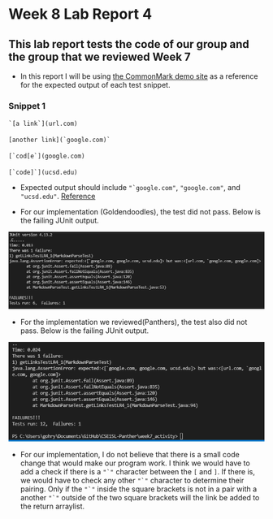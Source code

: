 # Week 8 Lab Report 4
## This lab report tests the code of our group and the group that we reviewed Week 7

* In this report I will be using [the CommonMark demo site](https://spec.commonmark.org/dingus/) as a reference for the expected output of each test snippet. 

### Snippet 1

```
`[a link`](url.com)

[another link](`google.com)`

[`cod[e`](google.com)

[`code]`](ucsd.edu)
```

* Expected output should include ```"`google.com"```, ```"google.com"```, and ```"ucsd.edu"```. [Reference](https://spec.commonmark.org/dingus/)

* For our implementation (Goldendoodles), the test did not pass. Below is the failing JUnit output.

![Image](lab-report-4-ss/Us_snip1.png)

* For the implementation we reviewed(Panthers), the test also did not pass. Below is the failing JUnit output.

![Image](lab-report-4-ss/Them_snip1.png)

* For our implementation, I do not believe that there is a small code change that would make our program work. I think we would have to add a check if there is a ```"`"``` character between the `[` and `]`. If there is, we would have to check any other ```"`"``` character to determine their pairing. Only if the ```"`"``` inside the square brackets is not in a pair with a another ```"`"``` outside of the two square brackets will the link be added to the return arraylist.